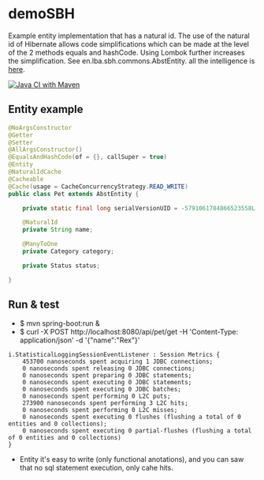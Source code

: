 # demoSBH
Example entity implementation that has a natural id. The use of the natural id of Hibernate allows code simplifications which can be made at the level of the 2 methods equals and hashCode. Using Lombok further increases the simplification. See en.lba.sbh.commons.AbstEntity.
all the intelligence is [here](https://github.com/laubaude/demoSBH/blob/master/src/main/java/fr/lba/sbh/commons/AbstEntity.java "AbstEntity.java").

[![Java CI with Maven](https://github.com/laubaude/demoSBH/actions/workflows/maven.yml/badge.svg)](https://github.com/laubaude/demoSBH/actions/workflows/maven.yml)


## Entity example

```java
@NoArgsConstructor
@Getter
@Setter
@AllArgsConstructor()
@EqualsAndHashCode(of = {}, callSuper = true)
@Entity
@NaturalIdCache
@Cacheable
@Cache(usage = CacheConcurrencyStrategy.READ_WRITE)
public class Pet extends AbstEntity {

    private static final long serialVersionUID = -5791061784866523558L;

    @NaturalId
    private String name;

    @ManyToOne
    private Category category;

    private Status status;

}
```

## Run & test
- $ mvn spring-boot:run &
- $ curl -X POST http://localhost:8080/api/pet/get -H 'Content-Type: application/json' -d '{"name":"Rex"}'

```
i.StatisticalLoggingSessionEventListener : Session Metrics {
    453700 nanoseconds spent acquiring 1 JDBC connections;
    0 nanoseconds spent releasing 0 JDBC connections;
    0 nanoseconds spent preparing 0 JDBC statements;
    0 nanoseconds spent executing 0 JDBC statements;
    0 nanoseconds spent executing 0 JDBC batches;
    0 nanoseconds spent performing 0 L2C puts;
    273900 nanoseconds spent performing 3 L2C hits;
    0 nanoseconds spent performing 0 L2C misses;
    0 nanoseconds spent executing 0 flushes (flushing a total of 0 entities and 0 collections);
    0 nanoseconds spent executing 0 partial-flushes (flushing a total of 0 entities and 0 collections)
}
```

- Entity it's easy to write (only functional anotations), and you can saw that no sql statement execution, only cahe hits.
